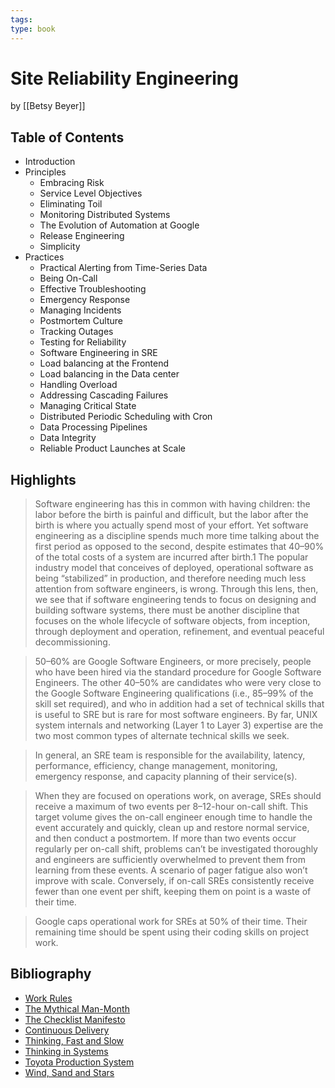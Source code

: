 ```yaml
---
tags: 
type: book
---
```


# Site Reliability Engineering
by [[Betsy Beyer]]

## Table of Contents
* Introduction
* Principles
  * Embracing Risk
  * Service Level Objectives
  * Eliminating Toil
  * Monitoring Distributed Systems
  * The Evolution of Automation at Google
  * Release Engineering
  * Simplicity
* Practices
  * Practical Alerting from Time-Series Data
  * Being On-Call
  * Effective Troubleshooting
  * Emergency Response
  * Managing Incidents
  * Postmortem Culture
  * Tracking Outages
  * Testing for Reliability
  * Software Engineering in SRE
  * Load balancing at the Frontend
  * Load balancing in the Data center
  * Handling Overload
  * Addressing Cascading Failures
  * Managing Critical State
  * Distributed Periodic Scheduling with Cron
  * Data Processing Pipelines
  * Data Integrity
  * Reliable Product Launches at Scale

## Highlights
> Software engineering has this in common with having children: the labor before the birth is painful and difficult, but the labor after the birth is where you actually spend most of your effort. Yet software engineering as a discipline spends much more time talking about the first period as opposed to the second, despite estimates that 40–90% of the total costs of a system are incurred after birth.1 The popular industry model that conceives of deployed, operational software as being “stabilized” in production, and therefore needing much less attention from software engineers, is wrong. Through this lens, then, we see that if software engineering tends to focus on designing and building software systems, there must be another discipline that focuses on the whole lifecycle of software objects, from inception, through deployment and operation, refinement, and eventual peaceful decommissioning.

> 50–60% are Google Software Engineers, or more precisely, people who have been hired via the standard procedure for Google Software Engineers. The other 40–50% are candidates who were very close to the Google Software Engineering qualifications (i.e., 85–99% of the skill set required), and who in addition had a set of technical skills that is useful to SRE but is rare for most software engineers. By far, UNIX system internals and networking (Layer 1 to Layer 3) expertise are the two most common types of alternate technical skills we seek.

> In general, an SRE team is responsible for the availability, latency, performance, efficiency, change management, monitoring, emergency response, and capacity planning of their service(s).

> When they are focused on operations work, on average, SREs should receive a maximum of two events per 8–12-hour on-call shift. This target volume gives the on-call engineer enough time to handle the event accurately and quickly, clean up and restore normal service, and then conduct a postmortem. If more than two events occur regularly per on-call shift, problems can’t be investigated thoroughly and engineers are sufficiently overwhelmed to prevent them from learning from these events. A scenario of pager fatigue also won’t improve with scale. Conversely, if on-call SREs consistently receive fewer than one event per shift, keeping them on point is a waste of their time.


> Google caps operational work for SREs at 50% of their time. Their remaining time should be spent using their coding skills on project work.


## Bibliography
* [Work Rules](https://www.goodreads.com/book/show/22875447-work-rules)
* [The Mythical Man-Month](https://www.goodreads.com/book/show/13629.The_Mythical_Man_Month)
* [The Checklist Manifesto](https://www.goodreads.com/book/show/6667514-the-checklist-manifesto)
* [Continuous Delivery](https://www.goodreads.com/book/show/8686650-continuous-delivery)
* [Thinking, Fast and Slow](https://www.goodreads.com/book/show/11468377-thinking-fast-and-slow)
* [Thinking in Systems](https://www.goodreads.com/book/show/3828902-thinking-in-systems)
* [Toyota Production System](https://www.goodreads.com/book/show/376237.Toyota_Production_System)
* [Wind, Sand and Stars](https://www.goodreads.com/book/show/8837.Wind_Sand_and_Stars)
